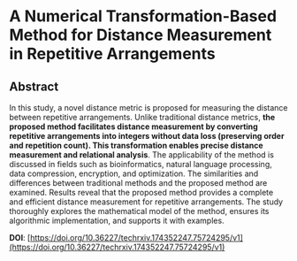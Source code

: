 # A Numerical Transformation-Based Method for Distance Measurement in Repetitive Arrangements
## Abstract
In this study, a novel distance metric is proposed for measuring the distance between repetitive arrangements. Unlike traditional distance metrics, **the proposed method facilitates distance measurement by converting repetitive arrangements into integers without data loss (preserving order and repetition count). This transformation enables precise distance measurement and relational analysis**. The applicability of the method is discussed in fields such as bioinformatics, natural language processing, data compression, encryption, and optimization. The similarities and differences between traditional methods and the proposed method are examined. Results reveal that the proposed method provides a complete and efficient distance measurement for repetitive arrangements. The study thoroughly explores the mathematical model of the method, ensures its algorithmic implementation, and supports it with examples.

**DOI**: [https://doi.org/10.36227/techrxiv.174352247.75724295/v1](https://doi.org/10.36227/techrxiv.174352247.75724295/v1)
